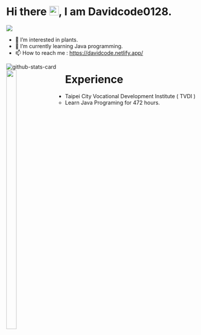 # Hi there <a href="https://www.gautamkrishnar.com/"><img src="https://media.giphy.com/media/hvRJCLFzcasrR4ia7z/giphy.gif" width="25px"></a>, I am Davidcode0128.
![](https://komarev.com/ghpvc/?username=davidcode0128&style=flat)
- 👀 I’m interested in plants.
- 🌱 I’m currently learning Java programming.
- 📫 How to reach me : https://davidcode.netlify.app/

<div style="float: left">    
    <img src="https://github-readme-stats.vercel.app/api?username=davidcode0128&show_icons=true&bg_color=30,e96443,904e95&title_color=fff&text_color=fff&icon_color=fff" alt="github-stats-card" />
  <img align="top" width="42%" src="https://github-readme-stats.vercel.app/api/top-langs/?username=davidcode0128&layout=compact&bg_color=30,e96443,904e95&title_color=fff&text_color=fff&icon_color=fff" />  
</a>
</div>

# Experience

- Taipei City Vocational Development Institute ( TVDI )
   - Learn Java Programing for 472 hours.
